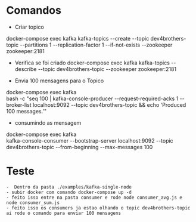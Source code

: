 # Comandos

 - Criar topico 

docker-compose exec kafka  kafka-topics --create --topic dev4brothers-topic --partitions 1 --replication-factor 1 --if-not-exists --zookeeper zookeeper:2181

 - Verifica se foi criado 
docker-compose exec kafka  kafka-topics --describe --topic dev4brothers-topic --zookeeper zookeeper:2181

 - Envia 100 mensagens para o Topico

docker-compose exec kafka  \
  bash -c "seq 100 | kafka-console-producer --request-required-acks 1 --broker-list localhost:9092 --topic dev4brothers-topic && echo 'Produced 100 messages.'"


  - consumindo as mensagem 

docker-compose exec kafka  \
  kafka-console-consumer --bootstrap-server localhost:9092 --topic dev4brothers-topic --from-beginning --max-messages 100


# Teste 

    -  Dentro da pasta ./examples/kafka-single-node 
    - subir docker com comando docker-compose up -d
    - feito isso entre na pasta consumer e rode node consumer_avg.js e node consumer_sum.js 
    - feito isso os consumers ja estao olhando o topic dev4brothers-topic ai rode o comando para enviar 100 mensagens 